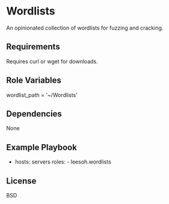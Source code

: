 Wordlists
=========

An opinionated collection of wordlists for fuzzing and cracking.

Requirements
------------

Requires curl or wget for downloads.

Role Variables
--------------

wordlist_path = '~/Wordlists'

Dependencies
------------

None

Example Playbook
----------------

- hosts: servers
  roles:
      - leesoh.wordlists

License
-------

BSD